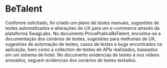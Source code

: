 # BeTalent

Conforme solicitado, foi criado um plano de testes manuais, sugestões de testes automatizados e alterações de UX para um e-commerce através da plataforma SwagLabs. No documento ProvaPraticaBeTalent, encontra-se a documentação dos cenários de testes, sugestões para melhorias de UX, sugestões de automação de testes, casos de testes e bugs encontrados na aplicação, bem como a collection de testes de APIs realizados, baseados em um sistema de hotel. No documento evidencias de testes e nos videos anexados, seguem evidencias dos cenários de testes testados.
